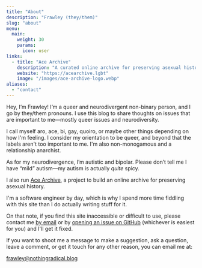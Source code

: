 ```yaml
---
title: "About"
description: "Frawley (they/them)"
slug: "about"
menu:
  main:
    weight: 30
    params:
      icon: user
links:
  - title: "Ace Archive"
    description: "A curated online archive for preserving asexual history."
    website: "https://acearchive.lgbt"
    image: "/images/ace-archive-logo.webp"
aliases:
  - "contact"
---
```


Hey, I’m Frawley! I’m a queer and neurodivergent non-binary person, and I go by
they/them pronouns. I use this blog to share thoughts on issues that are
important to me—mostly queer issues and neurodiversity.

I call myself aro, ace, bi, gay, quoiro, or maybe other things depending on how
I'm feeling. I consider my orientation to be queer, and beyond that the labels
aren't too important to me. I'm also non-monogamous and a relationship
anarchist.

As for my neurodivergence, I’m autistic and bipolar. Please don’t tell me I have
“mild” autism—my autism is actually *quite* spicy.

I also run [Ace Archive](https://acearchive.lgbt), a project to build an online
archive for preserving asexual history.

I'm a software engineer by day, which is why I spend more time fiddling with
this site than I do actually writing stuff for it.

On that note, if you find this site inaccessible or difficult to use, please
contact me [by email](mailto:frawley@nothingradical.blog) or by [opening an
issue on GitHub](https://github.com/frawleyskid/nothingradical.blog/issues/new)
(whichever is easiest for you) and I'll get it fixed.

If you want to shoot me a message to make a suggestion, ask a question, leave a
comment, or get it touch for any other reason, you can email me at:

<frawley@nothingradical.blog>
